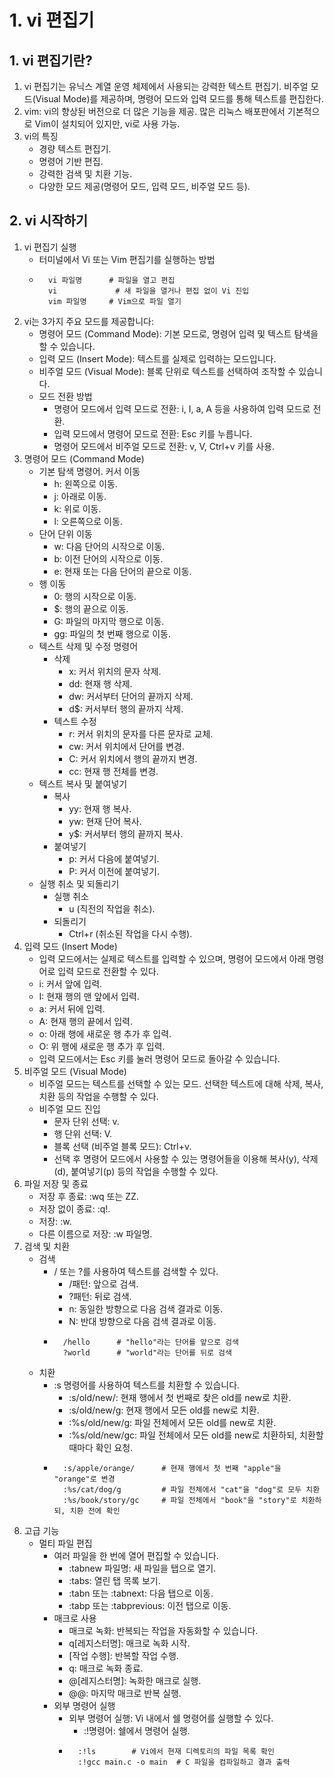 # 1. vi 편집기
## 1. vi 편집기란?
1. vi 편집기는 유닉스 계열 운영 체제에서 사용되는 강력한 텍스트 편집기. 비주얼 모드(Visual Mode)를 제공하며, 명령어 모드와 입력 모드를 통해 텍스트를 편집한다.
2. vim: vi의 향상된 버전으로 더 많은 기능을 제공. 많은 리눅스 배포판에서 기본적으로 Vim이 설치되어 있지만, vi로 사용 가능.
3. vi의 특징
    - 경량 텍스트 편집기.
    - 명령어 기반 편집.
    - 강력한 검색 및 치환 기능.
    - 다양한 모드 제공(명령어 모드, 입력 모드, 비주얼 모드 등).
## 2. vi 시작하기
1. vi 편집기 실행
    - 터미널에서 Vi 또는 Vim 편집기를 실행하는 방법
    - ```
        vi 파일명      # 파일을 열고 편집
        vi             # 새 파일을 열거나 편집 없이 Vi 진입
        vim 파일명     # Vim으로 파일 열기
2. vi는 3가지 주요 모드를 제공합니다:
    - 명령어 모드 (Command Mode): 기본 모드로, 명령어 입력 및 텍스트 탐색을 할 수 있습니다.
    - 입력 모드 (Insert Mode): 텍스트를 실제로 입력하는 모드입니다.
    - 비주얼 모드 (Visual Mode): 블록 단위로 텍스트를 선택하여 조작할 수 있습니다.
    - 모드 전환 방법
        - 명령어 모드에서 입력 모드로 전환: i, I, a, A 등을 사용하여 입력 모드로 전환.
        - 입력 모드에서 명령어 모드로 전환: Esc 키를 누릅니다.
        - 명령어 모드에서 비주얼 모드로 전환: v, V, Ctrl+v 키를 사용.
3. 명령어 모드 (Command Mode)
    - 기본 탐색 명령어. 커서 이동
        - h: 왼쪽으로 이동.
        - j: 아래로 이동.
        - k: 위로 이동.
        - l: 오른쪽으로 이동.
    - 단어 단위 이동
        - w: 다음 단어의 시작으로 이동.
        - b: 이전 단어의 시작으로 이동.
        - e: 현재 또는 다음 단어의 끝으로 이동.
    - 행 이동
        - 0: 행의 시작으로 이동.
        - $: 행의 끝으로 이동.
        - G: 파일의 마지막 행으로 이동.
        - gg: 파일의 첫 번째 행으로 이동.
    - 텍스트 삭제 및 수정 명령어
        - 삭제
            - x: 커서 위치의 문자 삭제.
            - dd: 현재 행 삭제.
            - dw: 커서부터 단어의 끝까지 삭제.
            - d$: 커서부터 행의 끝까지 삭제.
        - 텍스트 수정
            - r: 커서 위치의 문자를 다른 문자로 교체.
            - cw: 커서 위치에서 단어를 변경.
            - C: 커서 위치에서 행의 끝까지 변경.
            - cc: 현재 행 전체를 변경.
    - 텍스트 복사 및 붙여넣기
        - 복사
            - yy: 현재 행 복사.
            - yw: 현재 단어 복사.
            - y$: 커서부터 행의 끝까지 복사.
        - 붙여넣기
            - p: 커서 다음에 붙여넣기.
            - P: 커서 이전에 붙여넣기.
    - 실행 취소 및 되돌리기
        - 실행 취소
            - u (직전의 작업을 취소).
        - 되돌리기
            - Ctrl+r (취소된 작업을 다시 수행).
4. 입력 모드 (Insert Mode)
    - 입력 모드에서는 실제로 텍스트를 입력할 수 있으며, 명령어 모드에서 아래 명령어로 입력 모드로 전환할 수 있다.
    - i: 커서 앞에 입력.
    - I: 현재 행의 맨 앞에서 입력.
    - a: 커서 뒤에 입력.
    - A: 현재 행의 끝에서 입력.
    - o: 아래 행에 새로운 행 추가 후 입력.
    - O: 위 행에 새로운 행 추가 후 입력.
    - 입력 모드에서는 Esc 키를 눌러 명령어 모드로 돌아갈 수 있습니다.
5. 비주얼 모드 (Visual Mode)
    - 비주얼 모드는 텍스트를 선택할 수 있는 모드. 선택한 텍스트에 대해 삭제, 복사, 치환 등의 작업을 수행할 수 있다.
    - 비주얼 모드 진입
        - 문자 단위 선택: v.
        - 행 단위 선택: V.
        - 블록 선택 (비주얼 블록 모드): Ctrl+v.
        - 선택 후 명령어 모드에서 사용할 수 있는 명령어들을 이용해 복사(y), 삭제(d), 붙여넣기(p) 등의 작업을 수행할 수 있다.
6. 파일 저장 및 종료
    - 저장 후 종료: :wq 또는 ZZ.
    - 저장 없이 종료: :q!.
    - 저장: :w.
    - 다른 이름으로 저장: :w 파일명.
7. 검색 및 치환
    - 검색
        - / 또는 ?를 사용하여 텍스트를 검색할 수 있다.
            - /패턴: 앞으로 검색.
            - ?패턴: 뒤로 검색.
            - n: 동일한 방향으로 다음 검색 결과로 이동.
            - N: 반대 방향으로 다음 검색 결과로 이동.
        - ```
            /hello      # "hello"라는 단어를 앞으로 검색
            ?world      # "world"라는 단어를 뒤로 검색
    - 치환
        - :s 명령어를 사용하여 텍스트를 치환할 수 있습니다.
            - :s/old/new/: 현재 행에서 첫 번째로 찾은 old를 new로 치환.
            - :s/old/new/g: 현재 행에서 모든 old를 new로 치환.
            - :%s/old/new/g: 파일 전체에서 모든 old를 new로 치환.
            - :%s/old/new/gc: 파일 전체에서 모든 old를 new로 치환하되, 치환할 때마다 확인 요청.
        - ```
            :s/apple/orange/      # 현재 행에서 첫 번째 "apple"을 "orange"로 변경
            :%s/cat/dog/g         # 파일 전체에서 "cat"을 "dog"로 모두 치환
            :%s/book/story/gc     # 파일 전체에서 "book"을 "story"로 치환하되, 치환 전에 확인
8. 고급 기능
    - 멀티 파일 편집
        - 여러 파일을 한 번에 열어 편집할 수 있습니다.
            - :tabnew 파일명: 새 파일을 탭으로 열기.
            - :tabs: 열린 탭 목록 보기.
            - :tabn 또는 :tabnext: 다음 탭으로 이동.
            - :tabp 또는 :tabprevious: 이전 탭으로 이동.
        - 매크로 사용
            - 매크로 녹화: 반복되는 작업을 자동화할 수 있습니다.
            - q[레지스터명]: 매크로 녹화 시작.
            - [작업 수행]: 반복할 작업 수행.
            - q: 매크로 녹화 종료.
            - @[레지스터명]: 녹화한 매크로 실행.
            - @@: 마지막 매크로 반복 실행.
        - 외부 명령어 실행
            - 외부 명령어 실행: Vi 내에서 쉘 명령어를 실행할 수 있다.
                - :!명령어: 쉘에서 명령어 실행.
            - ```
                :!ls        # Vi에서 현재 디렉토리의 파일 목록 확인
                :!gcc main.c -o main  # C 파일을 컴파일하고 결과 출력